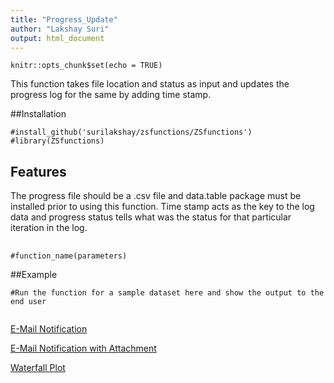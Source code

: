```yaml
---
title: "Progress_Update"
author: "Lakshay Suri"
output: html_document
---
```

```{r setup, include=FALSE}
knitr::opts_chunk$set(echo = TRUE)
```


This function takes file location and status as input and updates the progress log for the same by adding time stamp. 

##Installation

```{r }
#install_github('surilakshay/zsfunctions/ZSfunctions')
#library(ZSfunctions)
```

## Features

The progress file should be a .csv file and data.table package must be installed prior to using this function.
Time stamp acts as the key to the log data and progress status tells what was the status for that particular iteration in the log.

## 

```{r pressure}
#function_name(parameters)
```

##Example

```{r}
#Run the function for a sample dataset here and show the output to the end user


```

[E-Mail Notification](https://www.google.com)

[E-Mail Notification with Attachment](https://www.google.com)

[Waterfall Plot](https://www.google.com)

